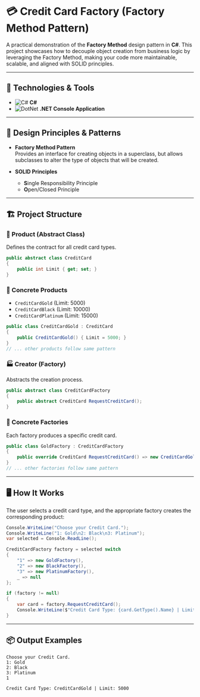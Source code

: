 # 💳 Credit Card Factory (Factory Method Pattern)

A practical demonstration of the **Factory Method** design pattern in **C#**. This project showcases how to decouple object creation from business logic by leveraging the Factory Method, making your code more maintainable, scalable, and aligned with SOLID principles.

---

## 🚀 Technologies & Tools

- ![C#](https://img.shields.io/badge/C%23-239120?style=flat-square&logo=c-sharp&logoColor=white) **C#**
- ![DotNet](https://img.shields.io/badge/.NET-512BD4?style=flat-square&logo=dotnet&logoColor=white) **.NET Console Application**

---

## 📐 Design Principles & Patterns

- **Factory Method Pattern**  
  Provides an interface for creating objects in a superclass, but allows subclasses to alter the type of objects that will be created.

- **SOLID Principles**  
  - **S**ingle Responsibility Principle  
  - **O**pen/Closed Principle  

---

## 🏗️ Project Structure

### 🧩 Product (Abstract Class)
Defines the contract for all credit card types.
```csharp
public abstract class CreditCard
{
    public int Limit { get; set; }
}
```

### 🪪 Concrete Products
- `CreditCardGold` (Limit: 5000)
- `CreditCardBlack` (Limit: 10000)
- `CreditCardPlatinum` (Limit: 15000)

```csharp
public class CreditCardGold : CreditCard
{
    public CreditCardGold() { Limit = 5000; }
}
// ... other products follow same pattern
```

### 🏭 Creator (Factory)
Abstracts the creation process.
```csharp
public abstract class CreditCardFactory
{
    public abstract CreditCard RequestCreditCard();
}
```

### 🏢 Concrete Factories
Each factory produces a specific credit card.
```csharp
public class GoldFactory : CreditCardFactory
{
    public override CreditCard RequestCreditCard() => new CreditCardGold();
}
// ... other factories follow same pattern
```

---

## 🖥️ How It Works

The user selects a credit card type, and the appropriate factory creates the corresponding product:

```csharp
Console.WriteLine("Choose your Credit Card.");
Console.WriteLine("1: Gold\n2: Black\n3: Platinum");
var selected = Console.ReadLine();

CreditCardFactory factory = selected switch
{
    "1" => new GoldFactory(),
    "2" => new BlackFactory(),
    "3" => new PlatinumFactory(),
    _ => null
};

if (factory != null)
{
    var card = factory.RequestCreditCard();
    Console.WriteLine($"Credit Card Type: {card.GetType().Name} | Limit: {card.Limit}");
}
```

---

## 📦 Output Examples

```
Choose your Credit Card.
1: Gold
2: Black
3: Platinum
1

Credit Card Type: CreditCardGold | Limit: 5000
```
